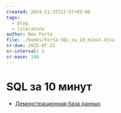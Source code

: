 ```yaml
---
created: 2024-11-25T22:57+03:00
tags:
  - blog
  - literature
author: Ben Forta
file: ./books/Forta-SQL_za_10_minut.djvu
sr-due: 2025-07-22
sr-interval: 1
sr-ease: 149
---
```


# SQL за 10 минут

- [Демонстрационная база данных](https://postgrespro.ru/education/demodb)
